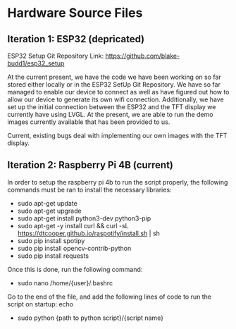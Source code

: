 # Hardware Source Files

## Iteration 1: ESP32 (depricated)
ESP32 Setup Git Repository Link: https://github.com/blake-budd1/esp32_setup

At the current present, we have the code we have been working on so far stored either locally or in the ESP32 SetUp Git Repository. We have so far managed to enable our device to connect as well as have figured out how to allow our device to generate its own wifi connection. Additionally, we have set up the initial connection between the ESP32 and the TFT display we currently have using LVGL. At the present, we are able to run the demo images currently available that has been provided to us. 

 Current, existing bugs deal with implementing our own images with the TFT display. 

## Iteration 2: Raspberry Pi 4B (current)
In order to setup the raspberry pi 4b to run the script properly, the following commands must be ran to install the necessary libraries:
- sudo apt-get update
- sudo apt-get upgrade
- sudo apt-get install python3-dev python3-pip
- sudo apt-get -y install curl && curl -sL https://dtcooper.github.io/raspotify/install.sh | sh
- sudo pip install spotipy
- sudo pip install opencv-contrib-python
- sudo pip install requests

Once this is done, run the following command:
- sudo nano /home/{user}/.bashrc
  
Go to the end of the file, and add the following lines of code to run the script on startup:
echo <messsage>
- sudo python {path to python script}/{script name}
